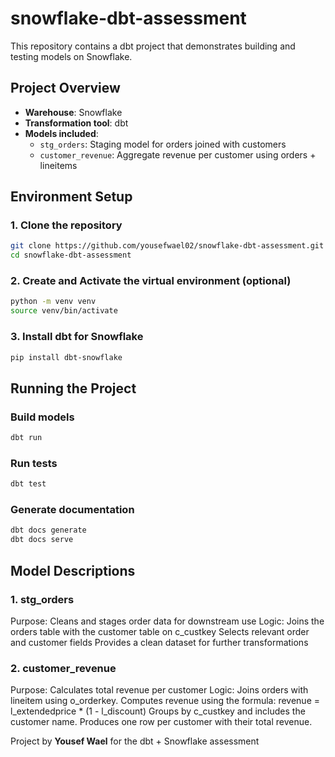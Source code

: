 # snowflake-dbt-assessment

This repository contains a dbt project that demonstrates building and testing models on Snowflake.

## Project Overview

- **Warehouse**: Snowflake  
- **Transformation tool**: dbt  
- **Models included**:
  - `stg_orders`: Staging model for orders joined with customers  
  - `customer_revenue`: Aggregate revenue per customer using orders + lineitems  

## Environment Setup

### 1. Clone the repository
```bash
git clone https://github.com/yousefwael02/snowflake-dbt-assessment.git
cd snowflake-dbt-assessment
```
### 2. Create and Activate the virtual environment (optional)
```bash
python -m venv venv
source venv/bin/activate 
```
### 3. Install dbt for Snowflake
```bash
pip install dbt-snowflake
```

## Running the Project

### Build models
```bash
dbt run
```
### Run tests
```bash
dbt test
```
### Generate documentation
```bash
dbt docs generate
dbt docs serve
```
## Model Descriptions

### 1. stg_orders

Purpose: Cleans and stages order data for downstream use
Logic:
Joins the orders table with the customer table on c_custkey
Selects relevant order and customer fields
Provides a clean dataset for further transformations

### 2. customer_revenue

Purpose: Calculates total revenue per customer
Logic:
Joins orders with lineitem using o_orderkey.
Computes revenue using the formula:
revenue = l_extendedprice * (1 - l_discount)
Groups by c_custkey and includes the customer name.
Produces one row per customer with their total revenue.

Project by **Yousef Wael** for the dbt + Snowflake assessment
